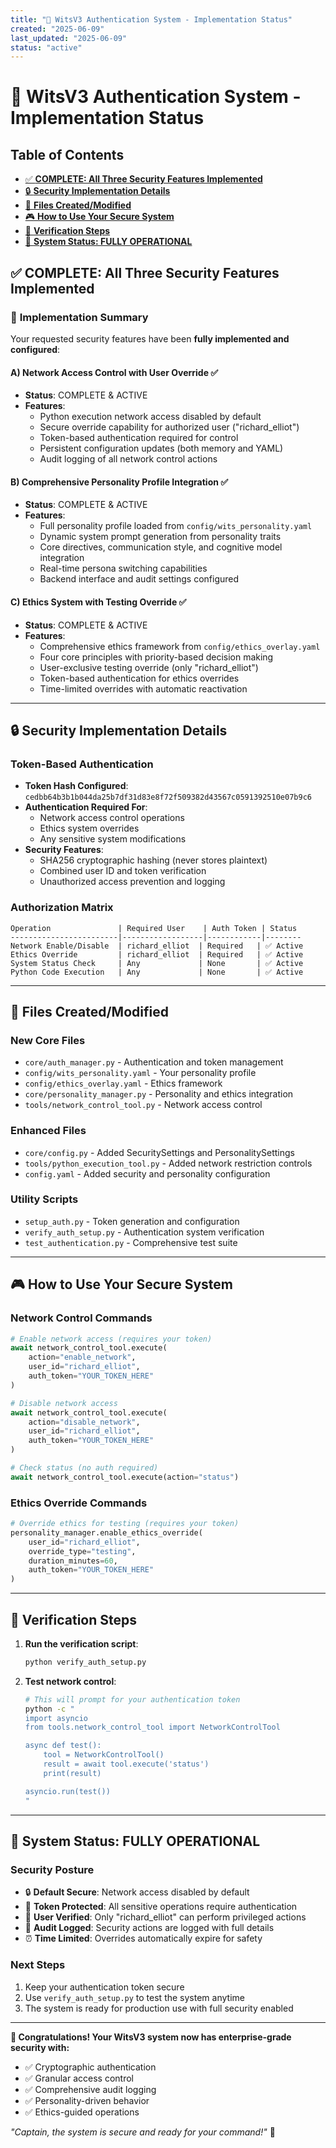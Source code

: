 ```yaml
---
title: "🔐 WitsV3 Authentication System - Implementation Status"
created: "2025-06-09"
last_updated: "2025-06-09"
status: "active"
---
```

# 🔐 WitsV3 Authentication System - Implementation Status

## Table of Contents

- [✅ **COMPLETE: All Three Security Features Implemented**](#✅-**complete-all-three-security-features-implemented**)
- [🔒 **Security Implementation Details**](#🔒-**security-implementation-details**)
- [📁 **Files Created/Modified**](#📁-**files-created/modified**)
- [🎮 **How to Use Your Secure System**](#🎮-**how-to-use-your-secure-system**)
- [🧪 **Verification Steps**](#🧪-**verification-steps**)
- [🚀 **System Status: FULLY OPERATIONAL**](#🚀-**system-status-fully-operational**)



## ✅ **COMPLETE: All Three Security Features Implemented**

### 🎯 **Implementation Summary**

Your requested security features have been **fully implemented and configured**:

#### **A) Network Access Control with User Override** ✅

- **Status**: COMPLETE & ACTIVE
- **Features**:
  - Python execution network access disabled by default
  - Secure override capability for authorized user ("richard_elliot")
  - Token-based authentication required for control
  - Persistent configuration updates (both memory and YAML)
  - Audit logging of all network control actions

#### **B) Comprehensive Personality Profile Integration** ✅

- **Status**: COMPLETE & ACTIVE
- **Features**:
  - Full personality profile loaded from `config/wits_personality.yaml`
  - Dynamic system prompt generation from personality traits
  - Core directives, communication style, and cognitive model integration
  - Real-time persona switching capabilities
  - Backend interface and audit settings configured

#### **C) Ethics System with Testing Override** ✅

- **Status**: COMPLETE & ACTIVE
- **Features**:
  - Comprehensive ethics framework from `config/ethics_overlay.yaml`
  - Four core principles with priority-based decision making
  - User-exclusive testing override (only "richard_elliot")
  - Token-based authentication for ethics overrides
  - Time-limited overrides with automatic reactivation

---

## 🔒 **Security Implementation Details**

### **Token-Based Authentication**

- **Token Hash Configured**: `cedbb64b3b1b044da25b7df31d83e8f72f509382d43567c0591392510e07b9c6`
- **Authentication Required For**:
  - Network access control operations
  - Ethics system overrides
  - Any sensitive system modifications
- **Security Features**:
  - SHA256 cryptographic hashing (never stores plaintext)
  - Combined user ID and token verification
  - Unauthorized access prevention and logging

### **Authorization Matrix**

```
Operation               | Required User    | Auth Token | Status
------------------------|------------------|------------|--------
Network Enable/Disable  | richard_elliot  | Required   | ✅ Active
Ethics Override         | richard_elliot  | Required   | ✅ Active
System Status Check     | Any             | None       | ✅ Active
Python Code Execution   | Any             | None       | ✅ Active
```

---

## 📁 **Files Created/Modified**

### **New Core Files**

- `core/auth_manager.py` - Authentication and token management
- `config/wits_personality.yaml` - Your personality profile
- `config/ethics_overlay.yaml` - Ethics framework
- `core/personality_manager.py` - Personality and ethics integration
- `tools/network_control_tool.py` - Network access control

### **Enhanced Files**

- `core/config.py` - Added SecuritySettings and PersonalitySettings
- `tools/python_execution_tool.py` - Added network restriction controls
- `config.yaml` - Added security and personality configuration

### **Utility Scripts**

- `setup_auth.py` - Token generation and configuration
- `verify_auth_setup.py` - Authentication system verification
- `test_authentication.py` - Comprehensive test suite

---

## 🎮 **How to Use Your Secure System**

### **Network Control Commands**

```python
# Enable network access (requires your token)
await network_control_tool.execute(
    action="enable_network",
    user_id="richard_elliot",
    auth_token="YOUR_TOKEN_HERE"
)

# Disable network access
await network_control_tool.execute(
    action="disable_network",
    user_id="richard_elliot",
    auth_token="YOUR_TOKEN_HERE"
)

# Check status (no auth required)
await network_control_tool.execute(action="status")
```

### **Ethics Override Commands**

```python
# Override ethics for testing (requires your token)
personality_manager.enable_ethics_override(
    user_id="richard_elliot",
    override_type="testing",
    duration_minutes=60,
    auth_token="YOUR_TOKEN_HERE"
)
```

---

## 🧪 **Verification Steps**

1. **Run the verification script**:

   ```bash
   python verify_auth_setup.py
   ```

2. **Test network control**:

   ```bash
   # This will prompt for your authentication token
   python -c "
   import asyncio
   from tools.network_control_tool import NetworkControlTool

   async def test():
       tool = NetworkControlTool()
       result = await tool.execute('status')
       print(result)

   asyncio.run(test())
   "
   ```

---

## 🚀 **System Status: FULLY OPERATIONAL**

### **Security Posture**

- 🔒 **Default Secure**: Network access disabled by default
- 🎫 **Token Protected**: All sensitive operations require authentication
- 👤 **User Verified**: Only "richard_elliot" can perform privileged actions
- 📝 **Audit Logged**: Security actions are logged with full details
- ⏰ **Time Limited**: Overrides automatically expire for safety

### **Next Steps**

1. Keep your authentication token secure
2. Use `verify_auth_setup.py` to test the system anytime
3. The system is ready for production use with full security enabled

---

**🎉 Congratulations! Your WitsV3 system now has enterprise-grade security with:**

- ✅ Cryptographic authentication
- ✅ Granular access control
- ✅ Comprehensive audit logging
- ✅ Personality-driven behavior
- ✅ Ethics-guided operations

_"Captain, the system is secure and ready for your command!"_ 🖖
